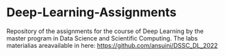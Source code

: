 # Deep-Learning-Assignments
Repository of the assignments for the course of Deep Learning by the master program in Data Science and Scientific Computing. 
The labs materialias areavailable in here: https://github.com/ansuini/DSSC_DL_2022
